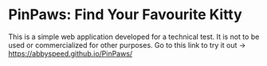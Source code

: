 # PinPaws: Find Your Favourite Kitty
This is a simple web application developed for a technical test. It is not to be used or commercialized for other purposes.
Go to this link to try it out -> https://abbyspeed.github.io/PinPaws/
